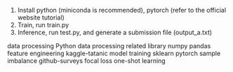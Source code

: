 1. Install python (miniconda is recommended), pytorch (refer to the official website tutorial)
2. Train, run train.py
3. Inference, run test.py, and generate a submission file (output_a.txt)

data processing
Python data processing related library
numpy
pandas
feature engineering
kaggle-tatanic
model training
sklearn
pytorch
sample imbalance
github-surveys
focal loss
one-shot learning
